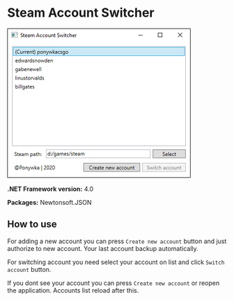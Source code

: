 # Steam Account Switcher

![](https://raw.githubusercontent.com/Ponywka/SteamAccountSwitcher/master/screenshot.png)


**.NET Framework version:** 4.0

**Packages:**
Newtonsoft.JSON

## How to use
For adding a new account you can press `Create new account` button and just authorize to new account. Your last account backup automatically.

For switching account you need select your account on list and click `Switch account` button.

If you dont see your account you can press `Create new account` or reopen the application. Accounts list reload after this.